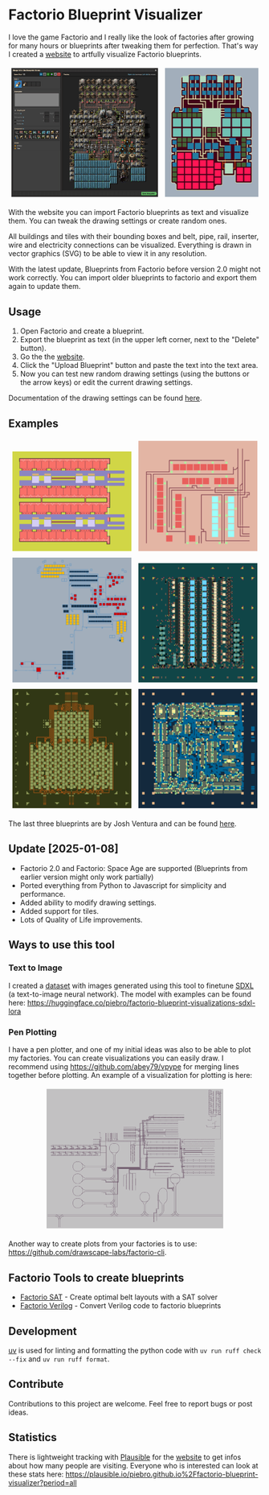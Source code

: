 # Factorio Blueprint Visualizer

I love the game Factorio and I really like the look of factories after growing for many hours or blueprints after tweaking them for perfection. That's way I created a [website](https://piebro.github.io/factorio-blueprint-visualizer/) to artfully visualize Factorio blueprints.

<p align="center">
<img src="examples/Rocket_Ship_1.jpg" width="58%" style="padding: 1% 1% 1% 1%">
<img src="examples/Rocket_Ship_1_Visualization.png" width="37%" style="padding: 1% 1% 1% 1%">
</p>

With the website you can import Factorio blueprints as text and visualize them. You can tweak the drawing settings or create random ones.

All buildings and tiles with their bounding boxes and belt, pipe, rail, inserter, wire and electricity connections can be visualized. Everything is drawn in vector graphics (SVG) to be able to view it in any resolution. 

With the latest update, Blueprints from Factorio before version 2.0 might not work correctly. You can import older blueprints to factorio and export them again to update them.

## Usage

1. Open Factorio and create a blueprint.
2. Export the blueprint as text (in the upper left corner, next to the "Delete" button).
3. Go the the [website](https://piebro.github.io/factorio-blueprint-visualizer/).
4. Click the "Upload Blueprint" button and paste the text into the text area.
5. Now you can test new random drawing settings (using the buttons or the arrow keys) or edit the current drawing settings.

Documentation of the drawing settings can be found [here](drawing_settings_documentation.md).

## Examples

<p align="center">
<img src="examples/random_0077.svg" width="47%" style="padding: 1% 1% 1% 1%">
<img src="examples/example_06.svg" width="47%" style="padding: 1% 1% 1% 1%">
<img src="examples/example_12.svg" width="47%" style="padding: 1% 1% 1% 1%">
<img src="examples/example_23.svg" width="47%" style="padding: 1% 1% 1% 1%">
<img src="examples/example_24.svg" width="47%" style="padding: 1% 1% 1% 1%">
<img src="examples/example_21.svg" width="47%" style="padding: 1% 1% 1% 1%">
</p>

The last three blueprints are by Josh Ventura and can be found [here](https://factorioprints.com/user/6QrnfqXIffQcWgHC6Xs4uHv1BGg2).

## Update [2025-01-08]

- Factorio 2.0 and Factorio: Space Age are supported (Blueprints from earlier version might only work partially)
- Ported everything from Python to Javascript for simplicity and performance.
- Added ability to modify drawing settings.
- Added support for tiles.
- Lots of Quality of Life improvements.

## Ways to use this tool

### Text to Image

I created a [dataset](https://huggingface.co/datasets/piebro/factorio-blueprint-visualizations) with images generated using this tool to finetune [SDXL](https://huggingface.co/stabilityai/stable-diffusion-xl-base-1.0) (a text-to-image neural network). The model with examples can be found here: https://huggingface.co/piebro/factorio-blueprint-visualizations-sdxl-lora

### Pen Plotting

I have a pen plotter, and one of my initial ideas was also to be able to plot my factories. You can create visualizations you can easily draw. I recommend using https://github.com/abey79/vpype for merging lines together before plotting. An example of a visualization for plotting is here:

<p align="center">
    <img src="examples/example_25.svg" width="70%" style="padding: 1% 1% 1% 1%">
</p>

Another way to create plots from your factories is to use: https://github.com/drawscape-labs/factorio-cli.

## Factorio Tools to create blueprints

- [Factorio SAT](https://github.com/R-O-C-K-E-T/Factorio-SAT) - Create optimal belt layouts with a SAT solver
- [Factorio Verilog](https://github.com/redcrafter/verilog2factorio) - Convert Verilog code to factorio blueprints

## Development

[uv](https://docs.astral.sh/uv/getting-started/installation/) is used for linting and formatting the python code with `uv run ruff check --fix` and `uv run ruff format`.

## Contribute

Contributions to this project are welcome. Feel free to report bugs or post ideas.

## Statistics

There is lightweight tracking with [Plausible](https://plausible.io/about) for the [website](https://piebro.github.io/factorio-blueprint-visualizer/) to get infos about how many people are visiting. Everyone who is interested can look at these stats here: https://plausible.io/piebro.github.io%2Ffactorio-blueprint-visualizer?period=all